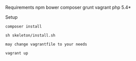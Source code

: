 Requirements
	npm
	bower
	composer
	grunt
	vagrant
	php 5.4*

Setup
	
	composer install

	sh skeleton/install.sh

	may change vagrantfile to your needs

	vagrant up

